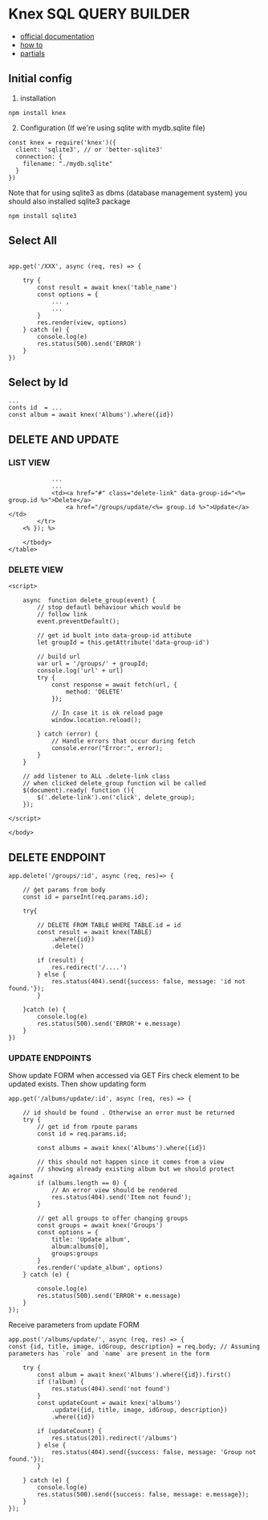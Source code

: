 # Knex SQL QUERY BUILDER
- [official documentation](https://knexjs.org/guide/    )
- [how to](https://www.digitalocean.com/community/tutorials/how-to-use-ejs-to-template-your-node-application)
- [partials](https://progressivecoder.com/nodejs-templating-using-express-ejs-with-partials/#6-express-ejs-partials)

## Initial config

1. installation
```angular2html
npm install knex
```
2. Configuration (If we're using sqlite with mydb.sqlite file)
```angular2html
const knex = require('knex')({
  client: 'sqlite3', // or 'better-sqlite3'
  connection: {
    filename: "./mydb.sqlite"
  }
})
```

Note that for using sqlite3 as dbms (database management system) you should also installed sqlite3 package

```angular2html
npm install sqlite3
```

## Select All
```angular2html

app.get('/XXX', async (req, res) => {

    try {
        const result = await knex('table_name')
        const options = {
            ... ,
            ...
        }
        res.render(view, options)
    } catch (e) {
        console.log(e)
        res.status(500).send('ERROR')
    }
})
``` 

## Select by Id
```angular2html
...
conts id  = ...
const album = await knex('Albums').where({id})
``` 




## DELETE AND UPDATE

### LIST VIEW
```angular2html 
            ...
            ...
            <td><a href="#" class="delete-link" data-group-id="<%= group.id %>">Delete</a>
                <a href="/groups/update/<%= group.id %>">Update</a></td>
        </tr>
    <% }); %>

    </tbody>
</table>
```
### DELETE VIEW

```angular2html
<script>

    async  function delete_group(event) {
        // stop defautl behaviour which would be
        // follow link
        event.preventDefault();

        // get id buolt into data-group-id attibute
        let groupId = this.getAttribute('data-group-id')
        
        // build url
        var url = '/groups/' + groupId;
        console.log('url' + url)
        try {
            const response = await fetch(url, {
                method: 'DELETE'
            });
            
            // In case it is ok reload page
            window.location.reload();

        } catch (error) {
            // Handle errors that occur during fetch
            console.error("Error:", error);
        }
    }

    // add listener to ALL .delete-link class
    // when clicked delete_group function wil be called
    $(document).ready( function (){
        $('.delete-link').on('click', delete_group);
    });

</script>

</body>
```
## DELETE ENDPOINT
```angular2html
app.delete('/groups/:id', async (req, res)=> {

    // ǵet params from body
    const id = parseInt(req.params.id);

    try{
        
        // DELETE FROM TABLE WHERE TABLE.id = id
        const result = await knex(TABLE)
            .where({id})
            .delete()
        
        if (result) {
            res.redirect('/....')
        } else {
            res.status(404).send({success: false, message: 'id not found.'});
        }

    }catch (e) {
        console.log(e)
        res.status(500).send('ERROR'+ e.message)
    }
})
```

### UPDATE ENDPOINTS
Show update FORM when accessed via GET
Firs check element to be updated exists.
Then show updating form
```
app.get('/albums/update/:id', async (req, res) => {

    // id should be found . Otherwise an error must be returned
    try {
        // get id from rpoute params
        const id = req.params.id;

        const albums = await knex('Albums').where({id})
        
        // this should not happen since it comes from a view
        // showing already existing album but we should protect against
        if (albums.length == 0) {
            // An error view should be rendered
            res.status(404).send('Item not found');
        }

        // get all groups to offer changing groups
        const groups = await knex('Groups')
        const options = {
            title: 'Update album',
            album:albums[0],
            groups:groups
        }
        res.render('update_album', options)
    } catch (e) {

        console.log(e)
        res.status(500).send('ERROR'+ e.message)
    }
});
```
Receive parameters from update FORM

```angular2html
app.post('/albums/update/', async (req, res) => {
const {id, title, image, idGroup, description} = req.body; // Assuming parameters has `role` and `name` are present in the form

    try {
        const album = await knex('Albums').where({id}).first()
        if (!album) {
            res.status(404).send('not found')
        }
        const updateCount = await knex('albums')
            .update({id, title, image, idGroup, description})
            .where({id})

        if (updateCount) {
            res.status(201).redirect('/albums')
        } else {
            res.status(404).send({success: false, message: 'Group not found.'});
        }

    } catch (e) {
        console.log(e)
        res.status(500).send({success: false, message: e.message});
    }
});
```
